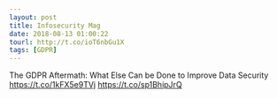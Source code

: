 ```yaml
---
layout: post
title: Infosecurity Mag
date: 2018-08-13 01:00:22
tourl: http://t.co/ioT6nbGu1X
tags: [GDPR]
---
```

The GDPR Aftermath: What Else Can be Done to Improve Data Security https://t.co/1kFX5e9TVj https://t.co/sp1BhipJrQ